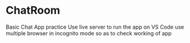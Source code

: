 # ChatRoom
 Basic Chat App practice
Use live server to run the app on VS Code
use multiple browser in incognito mode so as to check working of app 
